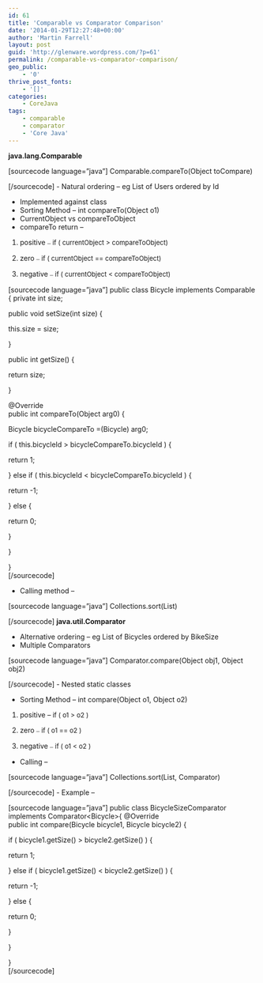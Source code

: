 ```yaml
---
id: 61
title: 'Comparable vs Comparator Comparison'
date: '2014-01-29T12:27:48+00:00'
author: 'Martin Farrell'
layout: post
guid: 'http://glenware.wordpress.com/?p=61'
permalink: /comparable-vs-comparator-comparison/
geo_public:
    - '0'
thrive_post_fonts:
    - '[]'
categories:
    - CoreJava
tags:
    - comparable
    - comparator
    - 'Core Java'
---
```


**java.lang.Comparable**

\[sourcecode language=”java”\] Comparable.compareTo(Object toCompare)

\[/sourcecode\] - Natural ordering – eg List of Users ordered by Id
- Implemented against class
- Sorting Method – int compareTo(Object o1)
- CurrentObject vs compareToObject
- compareTo return –

 1. positive <span style="font-size:small;"><span style="font-family:Tahoma;font-size:small;"><span style="font-family:Tahoma;font-size:small;">–</span></span><span style="font-size:small;"> if ( currentObject &gt; compareToObject)</span></span>

 2. zero <span style="font-size:small;"><span style="font-family:Tahoma;font-size:small;"><span style="font-family:Tahoma;font-size:small;">–</span></span><span style="font-size:small;"> if ( currentObject == compareToObject)</span></span>

 3. negative <span style="font-size:small;"><span style="font-family:Tahoma;font-size:small;"><span style="font-family:Tahoma;font-size:small;">–</span></span><span style="font-size:small;"> if ( currentObject &lt; compareToObject)</span></span>

\[sourcecode language=”java”\] public class Bicycle implements Comparable {  private int size;

 public void setSize(int size) {

 this.size = size;

 }

 public int getSize() {

 return size;

 }

 @Override  
 public int compareTo(Object arg0) {

 Bicycle bicycleCompareTo =(Bicycle) arg0;

 if ( this.bicycleId &gt; bicycleCompareTo.bicycleId ) {

 return 1;

 } else if ( this.bicycleId &lt; bicycleCompareTo.bicycleId ) {

 return -1;

 } else {

 return 0;

 }

 }

}  
\[/sourcecode\]

- Calling method –

\[sourcecode language=”java”\] Collections.sort(List)

\[/sourcecode\] **java.util.Comparator**

- Alternative ordering – eg List of Bicycles ordered by BikeSize
- Multiple Comparators

\[sourcecode language=”java”\] Comparator.compare(Object obj1, Object obj2)

\[/sourcecode\] - Nested static classes
- Sorting Method – int compare(Object o1, Object o2)

 1. positive –<span style="font-size:small;"><span style="font-size:small;"> if ( o1 &gt; o2 )</span></span>

 2. zero <span style="font-size:small;"><span style="font-family:Tahoma;font-size:small;"><span style="font-family:Tahoma;font-size:small;">–</span></span><span style="font-size:small;"> if ( o1 == o2 )</span></span>

 3. negative <span style="font-size:small;"><span style="font-family:Tahoma;font-size:small;"><span style="font-family:Tahoma;font-size:small;">–</span></span><span style="font-size:small;"> if ( o1 &lt; o2 )</span></span>

- Calling –

\[sourcecode language=”java”\] Collections.sort(List, Comparator)

\[/sourcecode\] - Example –

\[sourcecode language=”java”\] public class BicycleSizeComparator implements Comparator&lt;Bicycle&gt;{  @Override  
 public int compare(Bicycle bicycle1, Bicycle bicycle2) {

 if ( bicycle1.getSize() &gt; bicycle2.getSize() ) {

 return 1;

 } else if ( bicycle1.getSize() &lt; bicycle2.getSize() ) {

 return -1;

 } else {

 return 0;

 }

 }

}  
\[/sourcecode\]